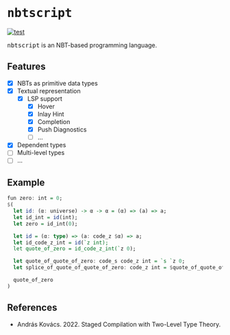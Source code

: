 # <samp>nbtscript</samp>

[![test](https://github.com/intsuc/nbtscript/actions/workflows/test.yml/badge.svg)](https://github.com/intsuc/nbtscript/actions/workflows/test.yml)

<samp>nbtscript</samp> is an NBT-based programming language.

## Features

- [x] NBTs as primitive data types
- [x] Textual representation
  - [x] LSP support
    - [x] Hover
    - [x] Inlay Hint
    - [x] Completion
    - [x] Push Diagnostics
    - [ ] ...
- [x] Dependent types
- [ ] Multi-level types
- [ ] ...

## Example

```hs
fun zero: int = 0;
$(
  let id: (α: universe) -> α -> α = (α) => (a) => a;
  let id_int = id(int);
  let zero = id_int(0);

  let id = (α: type) => (a: code_z $α) => a;
  let id_code_z_int = id(`z int);
  let quote_of_zero = id_code_z_int(`z 0);

  let quote_of_quote_of_zero: code_s code_z int = `s `z 0;
  let splice_of_quote_of_quote_of_zero: code_z int = $quote_of_quote_of_zero;

  quote_of_zero
)
```

## References

- András Kovács. 2022. Staged Compilation with Two-Level Type Theory.
